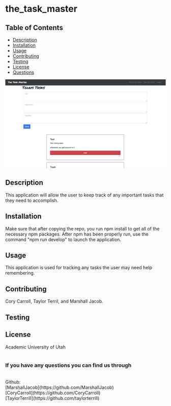# the_task_master

## Table of Contents
- [Description](#description)
- [Installation](#installation)
- [Usage](#usage)
- [Contributing](#contributing)
- [Testing](#testing)
- [License](#license)
- [Questions](#userName)

![the_task_master](./images/task_master_photo.jpg)

## Description
This application will allow the user to keep track of any important tasks that they need to accomplish. 

## Installation
Make sure that after copying the repo, you run npm install to get all of the necessary npm packages. After npm has been properly run, use the command "npm run develop" to launch the application.

## Usage
This application is used for tracking any tasks the user may need help remembering.

## Contributing
Cory Carroll, Taylor Terril, and Marshall Jacob.

## Testing


## License
Academic
University of Utah
<br/>
<br/>
### If you have any questions you can find us through
<br/>
Github:
<br/>
[MarshallJacob](https://github.com/MarshallJacob)
<br/>
[CoryCarroll](https://github.com/CoryCarroll)
<br/>
[TaylorTerrill](https://github.com/taylorterrill)


